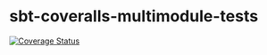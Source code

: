 # sbt-coveralls-multimodule-tests

[![Coverage Status](https://coveralls.io/repos/github/gslowikowski/sbt-coveralls-multimodule-tests/badge.svg?branch=master)](https://coveralls.io/github/gslowikowski/sbt-coveralls-multimodule-tests?branch=master)
